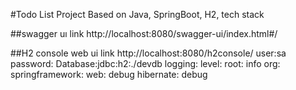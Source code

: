 #Todo List Project
Based on Java, SpringBoot, H2, tech stack

##swagger uı link
http://localhost:8080/swagger-ui/index.html#/

##H2 console web ui link
http://localhost:8080/h2console/
user:sa
password:
Database:jdbc:h2:./devdb
logging:
  level:
    root: info
    org:
      springframework:
        web: debug
      hibernate: debug
